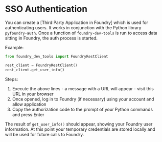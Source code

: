 # SSO Authentication

You can create a [Third Party Application in Foundry] which is used for authenticating users.
It works in conjunction with the Python library `pyfoundry-auth`.
Once a function of `foundry-dev-tools` is run to access data sitting in Foundry, the auth process is started.

Example:

```python
from foundry_dev_tools import FoundryRestClient

rest_client = FoundryRestClient()
rest_client.get_user_info()
```

Steps:
1. Execute the above lines - a message with a URL will appear - visit this URL in your browser
2. Once opened, log in to Foundry (if necessary) using your account and allow  application
3. Copy the authorization code to the prompt of your Python commands and press Enter

The result of `get_user_info()` should appear, showing your Foundry user information.
At this point your temporary credentials are stored locally and will be used for future calls to Foundry.
